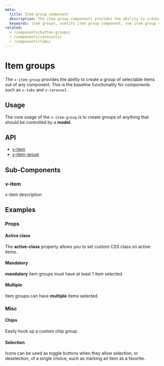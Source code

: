 ```yaml
---
meta:
  title: Item group component
  description: The item group components provides the ability to create a group of selectable items out of any component.
  keywords: item groups, vuetify item group component, vue item group component
related:
  - /components/button-groups/
  - /components/carousels/
  - /components/tabs/
---
```


# Item groups

The `v-item-group` provides the ability to create a group of selectable items out of any component. This is the baseline functionality for components such as `v-tabs` and `v-carousel`.

<entry-ad />

## Usage

The core usage of the `v-item-group` is to create groups of anything that should be controlled by a **model**.

<example file="v-item-group/usage" />

## API

- [v-item](../../api/v-item)
- [v-item-group](../../api/v-item-group)

## Sub-Components

### v-item

v-item description

## Examples

### Props

#### Active class

The **active-class** property allows you to set custom CSS class on active items.

<example file="v-item-group/prop-active-class" />

#### Mandatory

**mandatory** item groups must have at least 1 item selected.

<example file="v-item-group/prop-mandatory" />

#### Multiple

Item groups can have **multiple** items selected.

<example file="v-item-group/prop-multiple" />

### Misc

#### Chips

Easily hook up a custom chip group.

<example file="v-item-group/misc-chips" />

#### Selection

Icons can be used as toggle buttons when they allow selection, or deselection, of a single choice, such as marking an item as a favorite.

<example file="v-item-group/misc-selection" />

<backmatter />
